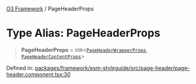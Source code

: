 [O3 Framework](../API.md) / PageHeaderProps

# Type Alias: PageHeaderProps

> **PageHeaderProps** = `XOR`\<[`PageHeaderWrapperProps`](../interfaces/PageHeaderWrapperProps.md), [`PageHeaderContentProps`](../interfaces/PageHeaderContentProps.md)\>

Defined in: [packages/framework/esm-styleguide/src/page-header/page-header.component.tsx:30](https://github.com/habeshabro/openmrs-esm-core/blob/main/packages/framework/esm-styleguide/src/page-header/page-header.component.tsx#L30)
